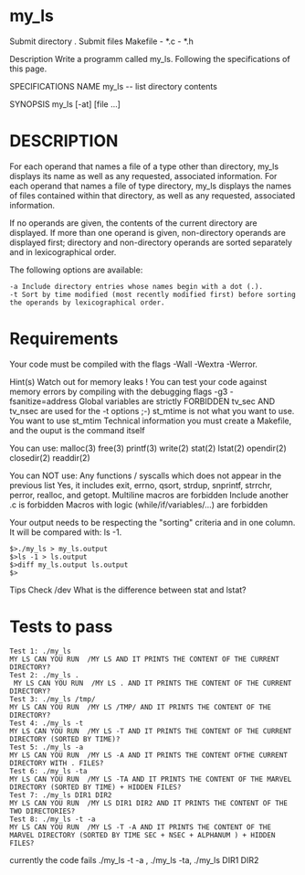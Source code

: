 # my_ls

Submit directory	. 
Submit files	Makefile - *.c - *.h

Description
Write a programm called my_ls. Following the specifications of this page.

SPECIFICATIONS
NAME
my_ls -- list directory contents

SYNOPSIS
my_ls [-at] [file ...]

# DESCRIPTION
For each operand that names a file of a type other than directory, my_ls displays its name as well as any requested, associated information. 
For each operand that names a file of type directory, my_ls displays the names of files contained within that directory, as well as any requested, 
associated information.

If no operands are given, the contents of the current directory are displayed. If more than one operand is given, non-directory operands are displayed first; directory and non-directory operands are sorted separately and in lexicographical order.

The following options are available:
```
-a Include directory entries whose names begin with a dot (.).
-t Sort by time modified (most recently modified first) before sorting the operands by lexicographical order.
```

# Requirements
Your code must be compiled with the flags -Wall -Wextra -Werror.

Hint(s)
Watch out for memory leaks !
You can test your code against memory errors by compiling with the debugging flags -g3 -fsanitize=address
Global variables are strictly FORBIDDEN
tv_sec AND tv_nsec are used for the -t options ;-)
st_mtime is not what you want to use. You want to use st_mtim
Technical information
you must create a Makefile, and the ouput is the command itself

You can use:
malloc(3)
free(3)
printf(3)
write(2)
stat(2)
lstat(2)
opendir(2)
closedir(2)
readdir(2)

You can NOT use:
Any functions / syscalls which does not appear in the previous list
Yes, it includes exit, errno, qsort, strdup, snprintf, strrchr, perror, realloc, and getopt.
Multiline macros are forbidden
Include another .c is forbidden
Macros with logic (while/if/variables/...) are forbidden

Your output needs to be respecting the "sorting" criteria and in one column. It will be compared with: ls -1.
```
$>./my_ls > my_ls.output
$>ls -1 > ls.output
$>diff my_ls.output ls.output
$>
```
Tips
Check /dev What is the difference between stat and lstat?

# Tests to pass
```
Test 1: ./my_ls
MY LS CAN YOU RUN  /MY LS AND IT PRINTS THE CONTENT OF THE CURRENT DIRECTORY?
Test 2: ./my_ls .
 MY LS CAN YOU RUN  /MY LS . AND IT PRINTS THE CONTENT OF THE CURRENT DIRECTORY?
Test 3: ./my_ls /tmp/
MY LS CAN YOU RUN  /MY LS /TMP/ AND IT PRINTS THE CONTENT OF THE DIRECTORY? 
Test 4: ./my_ls -t
MY LS CAN YOU RUN  /MY LS -T AND IT PRINTS THE CONTENT OF THE CURRENT DIRECTORY (SORTED BY TIME)? 
Test 5: ./my_ls -a
MY LS CAN YOU RUN  /MY LS -A AND IT PRINTS THE CONTENT OFTHE CURRENT DIRECTORY WITH . FILES?   
Test 6: ./my_ls -ta
MY LS CAN YOU RUN  /MY LS -TA AND IT PRINTS THE CONTENT OF THE MARVEL DIRECTORY (SORTED BY TIME) + HIDDEN FILES? 
Test 7: ./my_ls DIR1 DIR2
MY LS CAN YOU RUN  /MY LS DIR1 DIR2 AND IT PRINTS THE CONTENT OF THE TWO DIRECTORIES? 
Test 8: ./my_ls -t -a 
MY LS CAN YOU RUN  /MY LS -T -A AND IT PRINTS THE CONTENT OF THE MARVEL DIRECTORY (SORTED BY TIME SEC + NSEC + ALPHANUM ) + HIDDEN FILES?
```

currently the code fails ./my_ls -t -a , ./my_ls -ta, ./my_ls DIR1 DIR2
